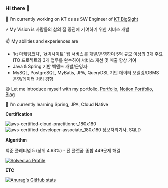 ### Hi there 👋 

🔭 I’m currently working on KT ds as SW Engineer of [KT BigSight](https://bigsight.kt.com)

⚡ My Vision is 사람들의 삶의 질 증진에 기여하기 위한 서비스 개발

📫 My abilities and experiences are
- ‘kt 마케팅코치’, ‘kt빅사이트` 웹 서비스를 개발/운영하며 5억 규모 이상의 3개 주요 ITO 프로젝트와 3개 업무를 완수하여 서비스 개선 및 매출 향상 기여
- Java & Spring 기반 백엔드 개발/운영자
- MySQL, PostgreSQL, MyBatis, JPA, QueryDSL 기반 데이터 모델링/DBMS 운영/데이터 처리 경험

😄 Let me introduce myself with my portfolio, [Portfolio](https://github.com/user-attachments/files/16938346/Portpolio.pdf), [Notion Portfolio](https://woozy-passbook-7ae.notion.site/Evan-e80121ba5b3544d090a68339ac134162), [Blog](https://carnival.tistory.com/)

🌱 I’m currently learning Spring, JPA, Cloud Native

<!--
**carnival77/carnival77** is a ✨ _special_ ✨ repository because its `README.md` (this file) appears on your GitHub profile.

Here are some ideas to get you started:

- 🔭 I’m currently working on ...
- 🌱 I’m currently learning ...
- 👯 I’m looking to collaborate on ...
- 🤔 I’m looking for help with ...
- 💬 Ask me about ...
- 📫 How to reach me: ...
- 😄 Pronouns: ...
- ⚡ Fun fact: ...
-->

**Certification**

![aws-certified-cloud-practitioner_180x180](https://github.com/user-attachments/assets/34967939-6558-4717-9d59-054c98c599b2)
![aws-certified-developer-associate_180x180](https://github.com/user-attachments/assets/2d3a2594-5a66-4401-a7a4-56b443ec0695)
정보처리기사, SQLD

**Algorithm**

백준 플레티넘 5 (상위 4.63%) - 전 플랫폼 종합 449문제 해결

[![Solved.ac Profile](http://mazassumnida.wtf/api/v2/generate_badge?boj=stam0325)](https://solved.ac/stam0325/)

**ETC**

[![Anurag's GitHub stats](https://github-readme-stats.vercel.app/api?username=carnival77)](https://github.com/anuraghazra/github-readme-stats)
